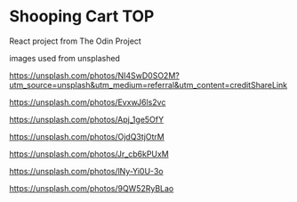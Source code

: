 # Shooping Cart TOP

React project from The Odin Project

images used from unsplashed

https://unsplash.com/photos/NI4SwD0SO2M?utm_source=unsplash&utm_medium=referral&utm_content=creditShareLink

https://unsplash.com/photos/EvxwJ6ls2vc

https://unsplash.com/photos/Apj_1ge5OfY

https://unsplash.com/photos/OjdQ3tjOtrM

https://unsplash.com/photos/Jr_cb6kPUxM

https://unsplash.com/photos/lNy-Yi0U-3o

https://unsplash.com/photos/9QW52RyBLao
